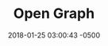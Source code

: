 ---
layout: post
title:  "Open Graph"
date:   2018-01-25 03:00:43 -0500
categories: jekyll update
---